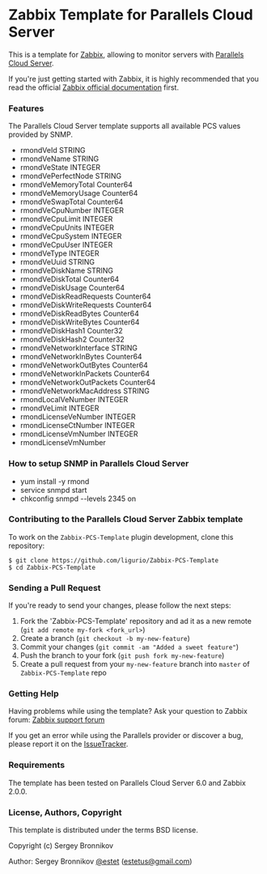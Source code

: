 # Zabbix Template for Parallels Cloud Server

This is a template for [Zabbix](http://www.zabbix.com/),
allowing to monitor servers with [Parallels Cloud Server](http://www.parallels.com/products/pcs/).

If you're just getting started with Zabbix, it is highly recommended that you
read the official [Zabbix official documentation](https://www.zabbix.com/documentation/2.2/manual) first.

### Features
The Parallels Cloud Server template supports all available PCS values provided by SNMP.

* rmondVeId STRING
* rmondVeName STRING
* rmondVeState INTEGER
* rmondVePerfectNode STRING
* rmondVeMemoryTotal Counter64
* rmondVeMemoryUsage Counter64
* rmondVeSwapTotal Counter64
* rmondVeCpuNumber INTEGER
* rmondVeCpuLimit INTEGER
* rmondVeCpuUnits INTEGER
* rmondVeCpuSystem INTEGER
* rmondVeCpuUser INTEGER
* rmondVeType INTEGER
* rmondVeUuid STRING
* rmondVeDiskName STRING
* rmondVeDiskTotal Counter64
* rmondVeDiskUsage Counter64
* rmondVeDiskReadRequests Counter64
* rmondVeDiskWriteRequests Counter64
* rmondVeDiskReadBytes Counter64
* rmondVeDiskWriteBytes Counter64
* rmondVeDiskHash1 Counter32
* rmondVeDiskHash2 Counter32
* rmondVeNetworkInterface STRING
* rmondVeNetworkInBytes Counter64
* rmondVeNetworkOutBytes Counter64
* rmondVeNetworkInPackets Counter64
* rmondVeNetworkOutPackets Counter64
* rmondVeNetworkMacAddress STRING
* rmondLocalVeNumber INTEGER
* rmondVeLimit INTEGER
* rmondLicenseVeNumber INTEGER
* rmondLicenseCtNumber INTEGER
* rmondLicenseVmNumber INTEGER
* rmondLicenseVmNumber

### How to setup SNMP in Parallels Cloud Server

* yum install -y rmond
* service snmpd start
* chkconfig snmpd --levels 2345 on

### Contributing to the Parallels Cloud Server Zabbix template

To work on the `Zabbix-PCS-Template` plugin development, clone this repository:

```
$ git clone https://github.com/ligurio/Zabbix-PCS-Template
$ cd Zabbix-PCS-Template
```

### Sending a Pull Request
If you're ready to send your changes, please follow the next steps:

1. Fork the 'Zabbix-PCS-Template' repository and ad it as a new remote (`git add
remote my-fork <fork_url>`)
2. Create a branch (`git checkout -b my-new-feature`)
3. Commit your changes (`git commit -am "Added a sweet feature"`)
4. Push the branch to your fork (`git push fork my-new-feature`)
5. Create a pull request from your `my-new-feature` branch into `master` of
`Zabbix-PCS-Template` repo

### Getting Help
Having problems while using the template? Ask your question to Zabbix forum:
[Zabbix support forum](https://www.zabbix.com/forum/)

If you get an error while using the Parallels provider or discover a bug,
please report it on the [IssueTracker](https://github.com/ligurio/Zabbix-PCS-Template).

### Requirements

The template has been tested on Parallels Cloud Server 6.0 and Zabbix 2.0.0.


### License, Authors, Copyright

This template is distributed under the terms BSD license.

Copyright (c) Sergey Bronnikov

Author: Sergey Bronnikov [@estet](https://twitter.com/estet) (estetus@gmail.com)


